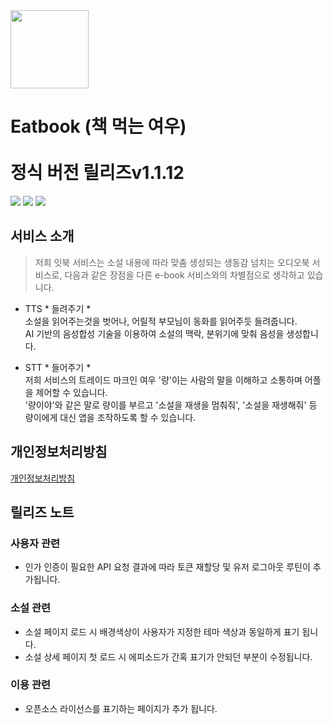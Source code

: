 <div>
  <img width="125" height="125" src="https://github.com/user-attachments/assets/3d0a2b45-d5a8-40e0-b055-5caf6e9d2e36">  
  <h1>Eatbook (책 먹는 여우)</br></br>정식 버전 릴리즈v1.1.12 </h1>
</div>  

<div>
  <a href="https://github.com/ktb-eatbook/app"><img src="https://img.shields.io/badge/Platform-Android%2B-green.svg?style=flat"></a> <a href="https://android-arsenal.com/api?level=33#l21"><img src="https://img.shields.io/badge/API-21%2B-brightgreen.svg?style=flat"></a> <a href="https://github.com/ktb-eatbook/app"><img src="https://img.shields.io/badge/Google Play-Download%2B-orange.svg?style=flat"></a>
</div>  

## 서비스 소개  
> 저희 잇북 서비스는 소설 내용에 따라 맞춤 생성되는 생동감 넘치는 오디오북 서비스로, 다음과 같은 장점을 다른 e-book 서비스와의 차별점으로 생각하고 있습니다.  

- TTS * 들려주기 *  
소설을 읽어주는것을 벗어나, 어릴적 부모님이 동화를 읽어주듯 들려줍니다.  
AI 기반의 음성합성 기술을 이용하여 소설의 맥락, 분위기에 맞춰 음성을 생성합니다.  

- STT * 들어주기 *  
저희 서비스의 트레이드 마크인 여우 '량'이는 사람의 말을 이해하고 소통하며 어플을 제어할 수 있습니다.  
'량이야'와 같은 말로 량이를 부르고 '소설을 재생을 멈춰줘', '소설을 재생해줘' 등 량이에게 대신 앱을 조작하도록 할 수 있습니다.  

## 개인정보처리방침  
[개인정보처리방침](https://eat-book.netlify.app/terms)  

## 릴리즈 노트  

### 사용자 관련  
+ 인가 인증이 필요한 API 요청 결과에 따라 토큰 재할당 및 유저 로그아웃 루틴이 추가됩니다.  

### 소설 관련  
+ 소설 페이지 로드 시 배경색상이 사용자가 지정한 테마 색상과 동일하게 표기 됩니다.  
+ 소설 상세 페이지 첫 로드 시 에피소드가 간혹 표기가 안되던 부분이 수정됩니다.  

### 이용 관련  
+ 오픈소스 라이선스를 표기하는 페이지가 추가 됩니다.  
